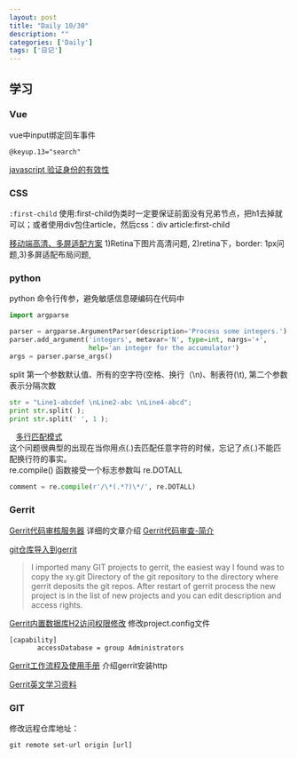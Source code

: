 ```yaml
---
layout: post
title: "Daily 10/30"
description: ""
categories: ['Daily']
tags: ['日记']
---
```

 


## 学习 


### Vue
vue中input绑定回车事件  
```
@keyup.13="search"
```

[javascript 验证身份的有效性](http://www.cnblogs.com/lzrabbit/archive/2011/10/23/2221643.html)   

### CSS
`:first-child` 使用:first-child伪类时一定要保证前面没有兄弟节点，把h1去掉就可以；或者使用div包住article，然后css：div article:first-child   

[移动端高清、多屏适配方案](http://www.cnblogs.com/lovesueee/p/4618454.html) 1)Retina下图片高清问题, 2)retina下，border: 1px问题,3)多屏适配布局问题,

### python 
python 命令行传参，避免敏感信息硬编码在代码中
```python
import argparse

parser = argparse.ArgumentParser(description='Process some integers.')
parser.add_argument('integers', metavar='N', type=int, nargs='+',
                    help='an integer for the accumulator')
args = parser.parse_args()
```

split 第一个参数默认值、所有的空字符(空格、换行（\n)、制表符(\t), 第二个参数表示分隔次数
```python
str = "Line1-abcdef \nLine2-abc \nLine4-abcd";
print str.split( );
print str.split(' ', 1 );
```

  
[多行匹配模式](http://python3-cookbook.readthedocs.io/zh_CN/latest/c02/p08_regexp_for_multiline_partterns.html)   
这个问题很典型的出现在当你用点(.)去匹配任意字符的时候，忘记了点(.)不能匹配换行符的事实。  
re.compile() 函数接受一个标志参数叫 re.DOTALL 

```python
comment = re.compile(r'/\*(.*?)\*/', re.DOTALL)
```


### Gerrit
[Gerrit代码审核服务器](http://gotgit.readthedocs.io/en/latest/05-git-server/055-gerrit.html) 详细的文章介绍
[Gerrit代码审查-简介](http://whjgithub.github.io/2015/07/22/2015-07-22-225035/) 


[git仓库导入到gerrit](https://stackoverflow.com/questions/14789666/import-repository-from-git-to-gerrit)  
>I imported many GIT projects to gerrit, the easiest way I found was to copy the xy.git Directory of the git repository to the directory where gerrit deposits the git repos. After restart of gerrit process the new project is in the list of new projects and you can edit description and access rights.


[Gerrit内置数据库H2访问权限修改](https://stackoverflow.com/questions/30503447/gerrit-admin-does-not-have-access-database-capability)
修改project.config文件  


```
[capability]
       accessDatabase = group Administrators
```       

[Gerrit工作流程及使用手册](http://lipeng1667.github.io/2017/01/18/gerrit-guide/) 介绍gerrit安装http   

[Gerrit英文学习资料](http://www.vogella.com/tutorials/Gerrit/article.html#gerritsetup_repository)   

### GIT

修改远程仓库地址：
```
git remote set-url origin [url]

```




